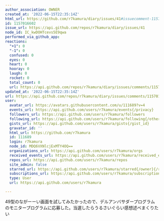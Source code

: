 ```yaml
---
author_association: OWNER
created_at: '2022-06-15T22:35:14Z'
html_url: https://github.com/r7kamura/diary/issues/41#issuecomment-1157016602
id: 1157016602
issue_url: https://api.github.com/repos/r7kamura/diary/issues/41
node_id: IC_kwDOHTcevs5E9qwa
performed_via_github_app: 
reactions:
  "+1": 0
  "-1": 0
  confused: 0
  eyes: 0
  heart: 0
  hooray: 0
  laugh: 0
  rocket: 0
  total_count: 0
  url: https://api.github.com/repos/r7kamura/diary/issues/comments/1157016602/reactions
updated_at: '2022-06-15T22:35:14Z'
url: https://api.github.com/repos/r7kamura/diary/issues/comments/1157016602
user:
  avatar_url: https://avatars.githubusercontent.com/u/111689?v=4
  events_url: https://api.github.com/users/r7kamura/events{/privacy}
  followers_url: https://api.github.com/users/r7kamura/followers
  following_url: https://api.github.com/users/r7kamura/following{/other_user}
  gists_url: https://api.github.com/users/r7kamura/gists{/gist_id}
  gravatar_id: ''
  html_url: https://github.com/r7kamura
  id: 111689
  login: r7kamura
  node_id: MDQ6VXNlcjExMTY4OQ==
  organizations_url: https://api.github.com/users/r7kamura/orgs
  received_events_url: https://api.github.com/users/r7kamura/received_events
  repos_url: https://api.github.com/users/r7kamura/repos
  site_admin: false
  starred_url: https://api.github.com/users/r7kamura/starred{/owner}{/repo}
  subscriptions_url: https://api.github.com/users/r7kamura/subscriptions
  type: User
  url: https://api.github.com/users/r7kamura

---
```

49型のながーーい画面を試してみたかったので、デルアンバサダープログラムのモニタープログラムに応募した。当選したらうるさいぐらい感想述べまくりたい